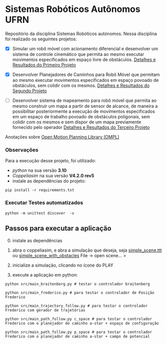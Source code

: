 # Sistemas Robóticos Autônomos UFRN

Repositório da disciplina Sistemas Robóticos autónomos.
Nessa disciplina foi realizado os seguintes projetos:

- [x]  Simular um robô móvel com acionamento diferencial e desenvolver um sistema de controle cinemático que permita ao mesmo executar movimentos especificados em espaço livre de obstáculos. [Detalhes e Resultados do Primeiro Projeto](docs/Primeiro_projeto.md)

- [x] Desenvolver Planejadores de Caminhos para Robô Móvel que
permitam ao mesmo executar movimentos especificados em espaço
povoado de obstáculos, sem colidir com os mesmos.  [Detalhes e Resultados do Segundo Projeto](docs/Segundo_projeto.md)

- [ ] Desenvolver sistema de mapeamento para robô móvel que permita ao mesmo construir um mapa a partir de sensor de alcance, de maneira a possibilitar posteriormente a execução de movimentos especificados em um espaço de trabalho povoado de obstáculos poligonais, sem colidir com os mesmos e sem dispor de um mapa previamente fornecido pelo operador [Detalhes e Resultados do Terceiro Projeto](docs/Terceiro_projeto.md)

Anotações sobre [Open Motion Planning Library (OMPL)](docs/ompl.md)

### Observações
Para a execução desse projeto, foi utilizado:
- _python_ na sua versão __3.10__
- _Coppeliasim_ na sua versão __V4.2.0 rev5__
- instale as dependências do projeto:

```shell
pip install -r requirements.txt
```

### Executar Testes automatizados
```shell
python -m unittest discover  -v
```


## Passos para executar a aplicação

0. instale as dependências

1. abra o coppeliasim, e abra a simulação que deseja, seja [simple_scene.ttt](scenes/simple_scene.ttt) ou [simple_scene_with_obstacles](scenes/simple_scene_with_obstacles.ttt)
   File -> open scene... >

2. inicialize a simulação, clicando no ícone do PLAY

3. execute a aplicação em python:

```shell
python src/main_braitenberg.py # testar o controlador braitenberg
```

```shell
python src/main_frederico.py # para testar o controlador de Posição Frederico
```

```shell
python src/main_trajectory_follow.py # para testar o controlador Frederico com gerador de trajetórias
```

```shell
python src/main_path_follow.py c_space # para testar o controlador Frederico com o planejador de caminho a-star + espaço de configuração
```

```shell
python src/main_path_follow.py p_space # para testar o controlador Frederico com o planejador de caminho a-star + campo de potencial
```